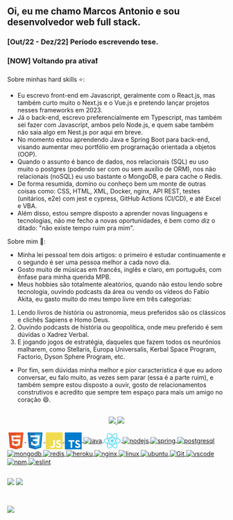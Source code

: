 ## Oi, eu me chamo Marcos Antonio e sou desenvolvedor web full stack.

### [Out/22 - Dez/22] Período escrevendo tese.
### [NOW] Voltando pra ativa:exclamation:

Sobre minhas hard skills :star::
- Eu escrevo front-end em Javascript, geralmente com o React.js, mas também curto muito o Next.js e o Vue.js e pretendo lançar projetos nesses frameworks em 2023. 
- Já o back-end, escrevo preferencialmente em Typescript, mas também sei fazer com Javascript, ambos pelo Node.js, e quem sabe também não saia algo em Nest.js por aqui em breve. 
- No momento estou aprendendo Java e Spring Boot para back-end, visando aumentar meu portfólio em programação orientada a objetos (OOP).
- Quando o assunto é banco de dados, nos relacionais (SQL) eu uso muito o postgres (podendo ser com ou sem auxílio de ORM), nos não relacionais (noSQL) eu uso bastante o MongoDB, e para cache o Redis.
- De forma resumida, domino ou conheço bem um monte de outras coisas como: CSS, HTML, XML, Docker, nginx, API REST, testes (unitários, e2e) com jest e cypress, GitHub Actions (CI/CD), e até Excel e VBA.
- Além disso, estou sempre disposto a aprender novas linguagens e tecnologias, não me fecho a novas oportunidades, é bem como diz o ditado: "não existe tempo ruim pra mim".

Sobre mim :panda_face::
- Minha lei pessoal tem dois artigos: o primeiro é estudar continuamente e o segundo é ser uma pessoa melhor a cada novo dia. 
- Gosto muito de músicas em francês, inglês e claro, em português, com ênfase para minha querida MPB.
- Meus hobbies são totalmente aleatórios, quando não estou lendo sobre tecnologia, ouvindo podcasts da área ou vendo os vídeos do Fabio Akita, eu gasto muito do meu tempo livre em três categorias:
1. Lendo livros de história ou astronomia, meus preferidos são os clássicos e clichês Sapiens e Homo Deus.
2. Ouvindo podcasts de história ou geopolítica, onde meu preferido é sem dúvidas o Xadrez Verbal.
3. E jogando jogos de estratégia, daqueles que fazem todos os neurônios malharem, como Stellaris, Europa Universalis, Kerbal Space Program, Factorio, Dyson Sphere Program, etc.
- Por fim, sem dúvidas minha melhor e pior característica é que eu adoro conversar, eu falo muito, as vezes sem parar (essa é a parte ruim), e também sempre estou disposto a ouvir, gosto de relacionamentos construtivos e acredito que sempre tem espaço para mais um amigo no coração :smile:.

<br>
<div align="center">
  <a href="https://github.com/marcos-asdes">
  <img height="160em" src="https://github-readme-stats.vercel.app/api?username=marcos-asdes&hide=none&show_icons=true&theme=tokyonight&include_all_commits=true&count_private=true"/>
  <img height="160em" src="https://github-readme-stats.vercel.app/api/top-langs/?username=marcos-asdes&layout=compact&langs_count=7&theme=tokyonight"/>
</div>
<div style="display: inline_block"><br>
  <img align="center" alt="HTML" height="40" width="40" src="https://raw.githubusercontent.com/devicons/devicon/master/icons/html5/html5-original.svg">
  <img align="center" alt="CSS" height="40" width="40" src="https://raw.githubusercontent.com/devicons/devicon/master/icons/css3/css3-original.svg">
  <img align="center" alt="Js" height="40" width="40" src="https://raw.githubusercontent.com/devicons/devicon/master/icons/javascript/javascript-plain.svg">
  <img align="center" alt="Ts" height="40" width="40" src="https://raw.githubusercontent.com/devicons/devicon/master/icons/typescript/typescript-plain.svg">
  <img align="center" alt="java" height="40" width="40" src="https://cdn.jsdelivr.net/gh/devicons/devicon/icons/java/java-original.svg" />
  
  <img align="center" alt="React" height="40" width="40" src="https://raw.githubusercontent.com/devicons/devicon/master/icons/react/react-original.svg">
  <img align="center" alt="nodejs" height="40" width="40" src="https://cdn.jsdelivr.net/gh/devicons/devicon/icons/nodejs/nodejs-original.svg" />
  <img align="center" alt="spring" height="40" width="40" src="https://cdn.jsdelivr.net/gh/devicons/devicon/icons/spring/spring-original.svg" />
  
  <img align="center" alt="postgresql" height="40" width="40" src="https://cdn.jsdelivr.net/gh/devicons/devicon/icons/postgresql/postgresql-original.svg" />
  <img align="center" alt="mongodb" height="40" width="40" src="https://cdn.jsdelivr.net/gh/devicons/devicon/icons/mongodb/mongodb-original.svg" />
  <img align="center" alt="redis" height="40" width="40" src="https://cdn.jsdelivr.net/gh/devicons/devicon/icons/redis/redis-original.svg" />
  
  <img align="center" alt="heroku" height="40" width="40" src="https://cdn.jsdelivr.net/gh/devicons/devicon/icons/heroku/heroku-plain.svg" />
  <img align="center" alt="nginx" height="40" width="40" src="https://cdn.jsdelivr.net/gh/devicons/devicon/icons/nginx/nginx-original.svg" />
  
  <img align="center" alt="linux" height="40" width="40" src="https://cdn.jsdelivr.net/gh/devicons/devicon/icons/linux/linux-original.svg" />
  <img align="center" alt="ubuntu" height="40" width="40" src="https://cdn.jsdelivr.net/gh/devicons/devicon/icons/ubuntu/ubuntu-plain.svg" />
  <img align="center" alt="Git" height="40" width="40" src="https://cdn.jsdelivr.net/gh/devicons/devicon/icons/git/git-original.svg">
  <img align="center" alt="vscode" height="40" width="40" src="https://cdn.jsdelivr.net/gh/devicons/devicon/icons/vscode/vscode-original.svg" />
  <img align="center" alt="npm" height="40" width="40" src="https://cdn.jsdelivr.net/gh/devicons/devicon/icons/npm/npm-original-wordmark.svg" />
  <img align="center" alt="eslint" height="40" width="40" src="https://cdn.jsdelivr.net/gh/devicons/devicon/icons/eslint/eslint-original.svg" />
  
  <!--FUTURE--><!--<img align="center" alt="vuejs" height="40" width="40" src="https://cdn.jsdelivr.net/gh/devicons/devicon/icons/vuejs/vuejs-original.svg" />-->
  <!--FUTURE--><!--<img align="center" alt="nextjs" height="40" width="40" src="https://cdn.jsdelivr.net/gh/devicons/devicon/icons/nextjs/nextjs-original.svg" />-->
  <!--FUTURE--><!--<img align="center" alt="nestjs" height="40" width="40" src="https://cdn.jsdelivr.net/gh/devicons/devicon/icons/nestjs/nestjs-plain.svg" />-->
  <!--FUTURE--><!--<img align="center" alt="svelte" height="40" width="40" src="https://cdn.jsdelivr.net/gh/devicons/devicon/icons/svelte/svelte-original.svg" />-->
  <!--FUTURE--><!--<img align="center" alt="python" height="30" width="40" src="https://raw.githubusercontent.com/devicons/devicon/master/icons/python/python-original.svg">-->
</div>
  
##
<a href="mailto:marco.engc@poli.ufrj.br"><img src="https://img.shields.io/badge/Gmail-D14836?style=for-the-badge&logo=gmail&logoColor=white" target="_blank"></a>
<a href="https://www.linkedin.com/in/marcos-asdes/" target="_blank"><img src="https://img.shields.io/badge/-LinkedIn-%230077B5?style=for-the-badge&logo=linkedin&logoColor=white" target="_blank"></a>
  
<!--<div align="center">
  <img src="https://github.com/marcos-asdes/marcos-asdes/blob/output/github-contribution-grid-snake.svg">
</div>-->
  
<br>
  
![](https://komarev.com/ghpvc/?username=marcos-asdes)
